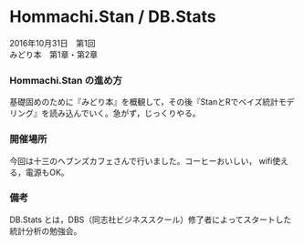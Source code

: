 # Hommachi.Stan / DB.Stats
2016年10月31日　第1回  
みどり本　第1章・第2章

### Hommachi.Stan の進め方
基礎固めのために『みどり本』を概観して，その後『StanとRでベイズ統計モデリング』を読み込んでいく。急がず，じっくりやる。

### 開催場所
今回は十三のヘブンズカフェさんで行いました。コーヒーおいしい， wifi使える，電源もOK。

### 備考
DB.Stats とは，DBS（同志社ビジネススクール）修了者によってスタートした統計分析の勉強会。
